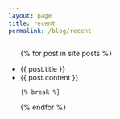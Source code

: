 ```yaml
---
layout: page
title: recent
permalink: /blog/recent
---
```

 
 <ul class="listing">

 {% for post in site.posts %}



<li class="listing-seperator">{{ post.title }}</li>

   <li class="listing-item">
           {{ post.content }}
   </li>
    
    {% break %}
    
 {% endfor %}
 </ul>
  
